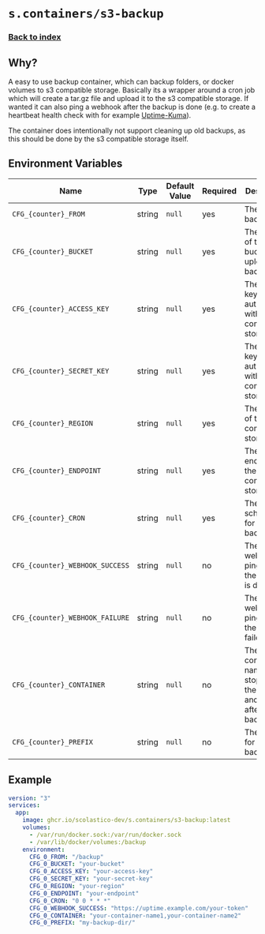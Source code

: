 # `s.containers/s3-backup`

### [Back to index](../../README.md)

## Why?

A easy to use backup container, which can backup folders, or docker volumes to s3 compatible storage. Basically its a wrapper around a cron job which will create a tar.gz file and upload it to the s3 compatible storage. If wanted it can also ping a webhook after the backup is done (e.g. to create a heartbeat health check with for example [Uptime-Kuma](https://github.com/louislam/uptime-kuma)).

The container does intentionally not support cleaning up old backups, as this should be done by the s3 compatible storage itself.

## Environment Variables

| Name                            | Type   | Default Value | Required | Description                                                               |
|---------------------------------|--------|---------------|----------|---------------------------------------------------------------------------|
| `CFG_{counter}_FROM`            | string | `null`        | yes      | The path to backup.                                                       |
| `CFG_{counter}_BUCKET`          | string | `null`        | yes      | The name of the bucket to upload the backup to.                           |
| `CFG_{counter}_ACCESS_KEY`      | string | `null`        | yes      | The access key to authenticate with the s3 compatible storage.            |
| `CFG_{counter}_SECRET_KEY`      | string | `null`        | yes      | The secret key to authenticate with the s3 compatible storage.            |
| `CFG_{counter}_REGION`          | string | `null`        | yes      | The region of the s3 compatible storage.                                  |
| `CFG_{counter}_ENDPOINT`        | string | `null`        | yes      | The endpoint of the s3 compatible storage.                                |
| `CFG_{counter}_CRON`            | string | `null`        | yes      | The cron schedule for the backup.                                         |
| `CFG_{counter}_WEBHOOK_SUCCESS` | string | `null`        | no       | The webhook to ping after the backup is done.                             |
| `CFG_{counter}_WEBHOOK_FAILURE` | string | `null`        | no       | The webhook to ping after the backup failed.                              |
| `CFG_{counter}_CONTAINER`       | string | `null`        | no       | The container names to stop before the backup and start after the backup. |
| `CFG_{counter}_PREFIX`          | string | `null`        | no       | The prefix for the backup file.                                           |

## Example

```yaml
version: "3"
services:
  app:
    image: ghcr.io/scolastico-dev/s.containers/s3-backup:latest
    volumes:
      - /var/run/docker.sock:/var/run/docker.sock
      - /var/lib/docker/volumes:/backup
    environment:
      CFG_0_FROM: "/backup"
      CFG_0_BUCKET: "your-bucket"
      CFG_0_ACCESS_KEY: "your-access-key"
      CFG_0_SECRET_KEY: "your-secret-key"
      CFG_0_REGION: "your-region"
      CFG_0_ENDPOINT: "your-endpoint"
      CFG_0_CRON: "0 0 * * *"
      CFG_0_WEBHOOK_SUCCESS: "https://uptime.example.com/your-token"
      CFG_0_CONTAINER: "your-container-name1,your-container-name2"
      CFG_0_PREFIX: "my-backup-dir/"
```
